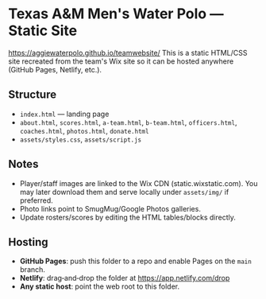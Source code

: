 # Texas A&M Men's Water Polo — Static Site
https://aggiewaterpolo.github.io/teamwebsite/
This is a static HTML/CSS site recreated from the team's Wix site so it can be hosted anywhere (GitHub Pages, Netlify, etc.).

## Structure
- `index.html` — landing page
- `about.html`, `scores.html`, `a-team.html`, `b-team.html`, `officers.html`, `coaches.html`, `photos.html`, `donate.html`
- `assets/styles.css`, `assets/script.js`

## Notes
- Player/staff images are linked to the Wix CDN (static.wixstatic.com). You may later download them and serve locally under `assets/img/` if preferred.
- Photo links point to SmugMug/Google Photos galleries.
- Update rosters/scores by editing the HTML tables/blocks directly.

## Hosting
- **GitHub Pages**: push this folder to a repo and enable Pages on the `main` branch.
- **Netlify**: drag‑and‑drop the folder at https://app.netlify.com/drop
- **Any static host**: point the web root to this folder.
